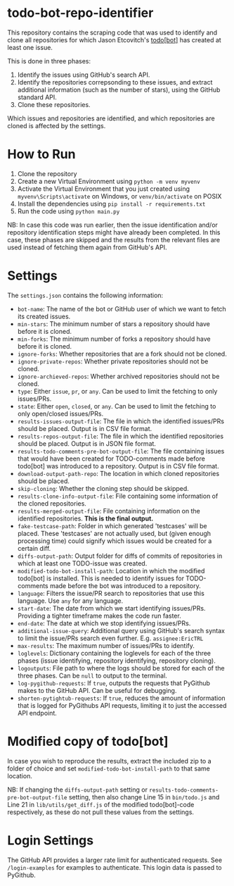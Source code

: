 # todo-bot-repo-identifier
This repository contains the scraping code that was used to identify and clone all repositories for which Jason Etcovitch's [todo[bot]](https://github.com/apps/todo) has created at least one issue.

This is done in three phases:
1. Identify the issues using GitHub's search API.
1. Identify the repositories correpsonding to these issues, and extract additional information (such as the number of stars), using the GitHub standard API.
1. Clone these repositories.

Which issues and repositories are identified, and which repositories are cloned is affected by the settings.

# How to Run
1. Clone the repository
1. Create a new Virtual Environment using `python -m venv myvenv`
1. Activate the Virtual Environment that you just created using `myvenv\Scripts\activate` on Windows, or `venv/bin/activate` on POSIX
1. Install the dependencies using `pip install -r requirements.txt`
1. Run the code using `python main.py`

NB: In case this code was run earlier, then the issue identification and/or repository identification steps might have already been completed. In this case, these phases are skipped and the results from the relevant files are used instead of fetching them again from GitHub's API.

# Settings
The `settings.json` contains the following information:
- `bot-name`: The name of the bot or GitHub user of which we want to fetch its created issues.
- `min-stars`: The minimum number of stars a repository should have before it is cloned.
- `min-forks`: The minimum number of forks a repository should have before it is cloned.
- `ignore-forks`: Whether repositories that are a fork should not be cloned.
- `ignore-private-repos`: Whether private repositories should not be cloned.
- `ignore-archieved-repos`: Whether archived repositories should not be cloned.
- `type`: Either `issue`, `pr`, or `any`. Can be used to limit the fetching to only issues/PRs.
- `state`: Either `open`, `closed`, or `any`. Can be used to limit the fetching to only open/closed issues/PRs.
- `results-issues-output-file`: The file in which the identified issues/PRs should be placed. Output is in CSV file format.
- `results-repos-output-file`: The file in which the identified repositories should be placed. Output is in JSON file format.
- `results-todo-comments-pre-bot-output-file`: The file containing issues that would have been created for TODO-comments made before todo\[bot] was introduced to a repository. Output is in CSV file format.
- `download-output-path-repo`: The location in which cloned repositories should be placed.
- `skip-cloning`: Whether the cloning step should be skipped.
- `results-clone-info-output-file`: File containing some information of the cloned repositories.
- `results-merged-output-file`: File containing information on the identified repositories. **This is the final output.**
- `fake-testcase-path`: Folder in which generated 'testcases' will be placed. These 'testcases' are not actually used, but (given enough processing time) could signify which issues would be created for a certain diff.
- `diffs-output-path`: Output folder for diffs of commits of repositories in which at least one TODO-issue was created.
- `modified-todo-bot-install-path`: Location in which the modified todo\[bot] is installed. This is needed to identify issues for TODO-comments made before the bot was introduced to a repository.
- `language`: Filters the issue/PR search to repositories that use this language. Use `any` for any language.
- `start-date`: The date from which we start identifying issues/PRs. Providing a tighter timeframe makes the code run faster.
- `end-date`: The date at which we stop identifying issues/PRs.
- `additional-issue-query`: Additional query using GitHub's search syntax to limit the issue/PRs search even further. E.g. `assignee:EricTRL`
- `max-results`: The maximum number of issues/PRs to identify.
- `loglevels`: Dictionary containing the loglevels for each of the three phases (issue identifying, repository identifying, repository cloning).
- `logoutputs`: File path to where the logs should be stored for each of the three phases. Can be `null` to output to the terminal.
- `log-pygithub-requests`: If `true`, outputs the requests that PyGithub makes to the GitHub API. Can be useful for debugging.
- `shorten-pytightub-requests`: If `true`, reduces the amount of information that is logged for PyGithubs API requests, limiting it to just the accessed API endpoint.

# Modified copy of todo\[bot]
In case you wish to reproduce the results, extract the included zip to a folder of choice and set `modified-todo-bot-install-path` to that same location.

NB: If changing the `diffs-output-path` setting or `results-todo-comments-pre-bot-output-file` setting, then also change Line 15 in `bin/todo.js` and Line 21 in `lib/utils/get_diff.js` of the modified todo\[bot]-code respectively, as these do not pull these values from the settings.


# Login Settings
The GitHub API provides a larger rate limit for authenticated requests. See `/login-examples` for examples to authenticate. This login data is passed to PyGithub.
